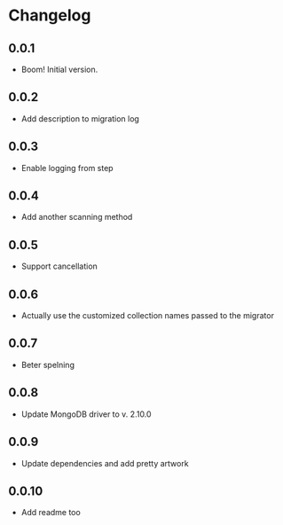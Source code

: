 # Changelog

## 0.0.1
* Boom! Initial version.

## 0.0.2
* Add description to migration log

## 0.0.3
* Enable logging from step

## 0.0.4
* Add another scanning method

## 0.0.5
* Support cancellation

## 0.0.6
* Actually use the customized collection names passed to the migrator

## 0.0.7
* Beter spelning

## 0.0.8
* Update MongoDB driver to v. 2.10.0

## 0.0.9
* Update dependencies and add pretty artwork

## 0.0.10
* Add readme too